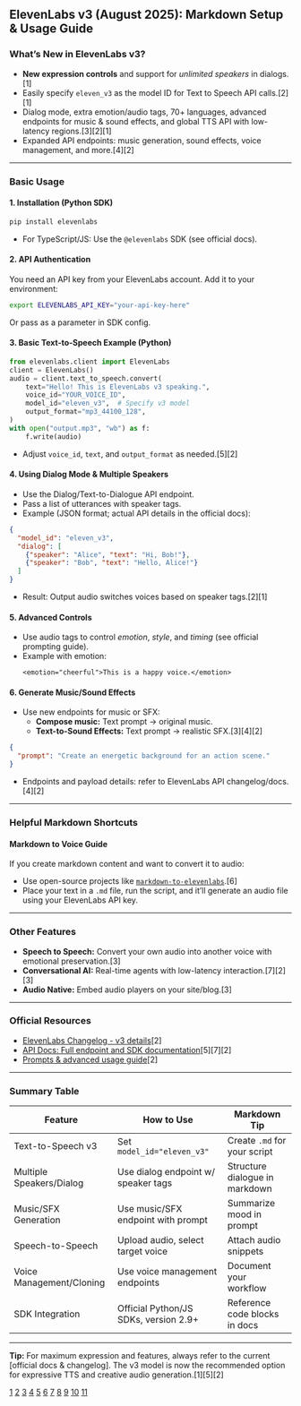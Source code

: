 ## ElevenLabs v3 (August 2025): Markdown Setup & Usage Guide

### What’s New in ElevenLabs v3?
- **New expression controls** and support for *unlimited speakers* in dialogs.[1]
- Easily specify `eleven_v3` as the model ID for Text to Speech API calls.[2][1]
- Dialog mode, extra emotion/audio tags, 70+ languages, advanced endpoints for music & sound effects, and global TTS API with low-latency regions.[3][2][1]
- Expanded API endpoints: music generation, sound effects, voice management, and more.[4][2]

***

### Basic Usage

#### 1. Installation (Python SDK)
```bash
pip install elevenlabs
```
- For TypeScript/JS: Use the `@elevenlabs` SDK (see official docs).

#### 2. API Authentication
You need an API key from your ElevenLabs account. Add it to your environment:
```bash
export ELEVENLABS_API_KEY="your-api-key-here"
```
Or pass as a parameter in SDK config.

#### 3. Basic Text-to-Speech Example (Python)
```python
from elevenlabs.client import ElevenLabs
client = ElevenLabs()
audio = client.text_to_speech.convert(
    text="Hello! This is ElevenLabs v3 speaking.",
    voice_id="YOUR_VOICE_ID",
    model_id="eleven_v3",  # Specify v3 model
    output_format="mp3_44100_128",
)
with open("output.mp3", "wb") as f:
    f.write(audio)
```
- Adjust `voice_id`, `text`, and `output_format` as needed.[5][2]

#### 4. Using Dialog Mode & Multiple Speakers
- Use the Dialog/Text-to-Dialogue API endpoint.
- Pass a list of utterances with speaker tags.
- Example (JSON format; actual API details in the official docs):

```json
{
  "model_id": "eleven_v3",
  "dialog": [
    {"speaker": "Alice", "text": "Hi, Bob!"},
    {"speaker": "Bob", "text": "Hello, Alice!"}
  ]
}
```
- Result: Output audio switches voices based on speaker tags.[2][1]

#### 5. Advanced Controls
- Use audio tags to control *emotion*, *style*, and *timing* (see official prompting guide).
- Example with emotion:
  ```
  <emotion="cheerful">This is a happy voice.</emotion>
  ```

#### 6. Generate Music/Sound Effects
- Use new endpoints for music or SFX:
    - **Compose music:** Text prompt → original music.
    - **Text-to-Sound Effects:** Text prompt → realistic SFX.[3][4][2]

```json
{
  "prompt": "Create an energetic background for an action scene."
}
```
- Endpoints and payload details: refer to ElevenLabs API changelog/docs.[4][2]

***

### Helpful Markdown Shortcuts

#### Markdown to Voice Guide
If you create markdown content and want to convert it to audio:
- Use open-source projects like [`markdown-to-elevenlabs`](https://github.com/danmenzies/markdown-to-elevenlabs).[6]
- Place your text in a `.md` file, run the script, and it’ll generate an audio file using your ElevenLabs API key.

***

### Other Features
- **Speech to Speech:** Convert your own audio into another voice with emotional preservation.[3]
- **Conversational AI:** Real-time agents with low-latency interaction.[7][2][3]
- **Audio Native:** Embed audio players on your site/blog.[3]

***

### Official Resources
- [ElevenLabs Changelog - v3 details](https://elevenlabs.io/docs/changelog/2025/8/20)[2]
- [API Docs: Full endpoint and SDK documentation](https://elevenlabs.io/docs/)[5][7][2]
- [Prompts & advanced usage guide](https://elevenlabs.io/docs/prompts/)[2]

***

### Summary Table

| Feature                      | How to Use                                       | Markdown Tip                  |
|----------------------------- |--------------------------------------------------|-------------------------------|
| Text-to-Speech v3            | Set `model_id="eleven_v3"`                       | Create `.md` for your script  |
| Multiple Speakers/Dialog     | Use dialog endpoint w/ speaker tags               | Structure dialogue in markdown|
| Music/SFX Generation         | Use music/SFX endpoint with prompt                | Summarize mood in prompt      |
| Speech-to-Speech             | Upload audio, select target voice                 | Attach audio snippets         |
| Voice Management/Cloning     | Use voice management endpoints                    | Document your workflow        |
| SDK Integration              | Official Python/JS SDKs, version 2.9+             | Reference code blocks in docs |

***

**Tip:** For maximum expression and features, always refer to the current [official docs & changelog]. The v3 model is now the recommended option for expressive TTS and creative audio generation.[1][5][2]

[1](https://the-decoder.com/elevenlabs-releases-its-v3-model-with-new-expression-controls-and-support-for-unlimited-speakers/)
[2](https://elevenlabs.io/docs/changelog/2025/8/20)
[3](https://www.fahimai.com/elevenlabs)
[4](https://tech.az/en/posts/elevenlabs-has-introduced-a-new-feature-that-creates-music-for-videos-5503)
[5](https://pypi.org/project/elevenlabs/)
[6](https://github.com/danmenzies/markdown-to-elevenlabs)
[7](https://blog.getbind.co/2025/08/19/how-to-use-elevenlabs-voice-ai-in-your-applications/)
[8](https://elevenlabs.io/docs/changelog/2025/8/11)
[9](https://elevenlabs.io/docs/changelog/2025/8/4)
[10](https://elevenlabs.io/docs/changelog)
[11](https://apidog.com/blog/how-to-use-elevenlabs-mcp-server/)